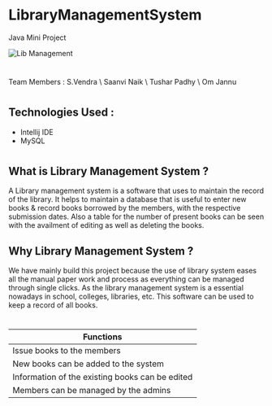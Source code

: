 # LibraryManagementSystem 
Java Mini Project 

![Lib Management](https://user-images.githubusercontent.com/86104620/144172160-1a14acb8-2c0e-4120-b4f1-e58b982c1792.png)
#
Team Members : 
 S.Vendra \ Saanvi Naik \ Tushar Padhy \ Om Jannu 
#

## Technologies Used :
* Intellij IDE
* MySQL
#
## What is Library Management System ? 
A Library management system is a software that uses to maintain the record of the library. It helps to maintain a database that is useful to enter new books & record books borrowed by the members, with the respective submission dates. Also a table for the number of present books can be seen with the availment of editing as well as deleting the books.

## Why Library Management System ? 
We have mainly build this project because the use of library system eases all the manual paper work and process as everything can be managed through single clicks. As the library management system is a essential nowadays in school, colleges, libraries, etc. This software can be used to keep a record of all books.
#

| Functions     | 
| ------------- |
| Issue books to the members| 
| New books can be added to the system| 
| Information of the existing books can be edited|
| Members can be managed by the admins|
#






